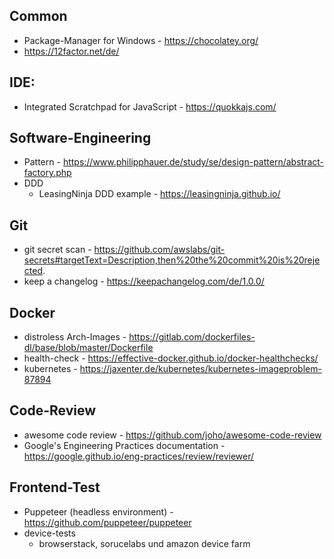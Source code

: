 ## Common
* Package-Manager for Windows - https://chocolatey.org/
* https://12factor.net/de/

## IDE:
* Integrated Scratchpad for JavaScript - https://quokkajs.com/

## Software-Engineering
* Pattern - https://www.philipphauer.de/study/se/design-pattern/abstract-factory.php
* DDD
  * LeasingNinja DDD example - https://leasingninja.github.io/

## Git
* git secret scan - https://github.com/awslabs/git-secrets#targetText=Description,then%20the%20commit%20is%20rejected.
* keep a changelog - https://keepachangelog.com/de/1.0.0/

## Docker
* distroless Arch-Images - https://gitlab.com/dockerfiles-dl/base/blob/master/Dockerfile
* health-check - https://effective-docker.github.io/docker-healthchecks/
* kubernetes - https://jaxenter.de/kubernetes/kubernetes-imageproblem-87894

## Code-Review
* awesome code review - https://github.com/joho/awesome-code-review
* Google's Engineering Practices documentation - https://google.github.io/eng-practices/review/reviewer/

## Frontend-Test
* Puppeteer (headless environment) - https://github.com/puppeteer/puppeteer
* device-tests
  * browserstack, sorucelabs und amazon device farm

